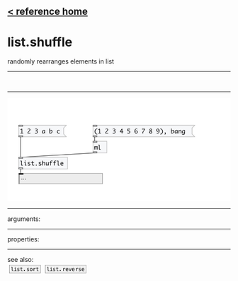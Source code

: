 [< reference home](index.html)
---

# list.shuffle


randomly rearranges elements in list

---

<br>


---


![example](examples/list.shuffle-example.jpg)

---
arguments:


---
properties:


---
see also:<br>
[![list.sort](img/object_list.sort.png)](list.sort.html)
[![list.reverse](img/object_list.reverse.png)](list.reverse.html)
